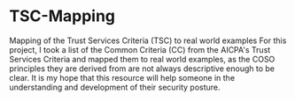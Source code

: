 # TSC-Mapping
Mapping of the Trust Services Criteria (TSC) to real world examples
For this project, I took a list of the Common Criteria (CC) from the AICPA's Trust Services Criteria and mapped them to real world examples, as the COSO principles they are derived from are not always descriptive enough to be clear. It is my hope that this resource will help someone in the understanding and development of their security posture. 
